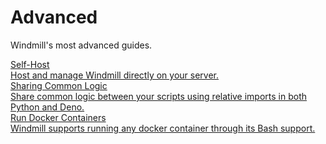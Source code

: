 # Advanced

Windmill's most advanced guides.

<div class="text-xl mb-2 font-semibold"></div>
<div class="grid grid-cols-2 gap-6 mb-4">
  <a href="/docs/advanced/self_host" class="rounded-md p-6 border border-gray-200 hover:border-blue-500 transition-all cursor-pointer flex flex-col gap-2 !no-underline" >
   <div class="text-lg font-semibold text-gray-900">Self-Host</div>
    <div class="text-sm text-gray-500">Host and manage Windmill directly on your server.</div>
  </a>
  <a href="/docs/advanced/sharing_common_logic" class="rounded-md p-6 border border-gray-200 hover:border-blue-500 transition-all cursor-pointer flex flex-col gap-2 !no-underline" >
   <div class="text-lg font-semibold text-gray-900">Sharing Common Logic</div>
    <div class="text-sm text-gray-500">Share common logic between your scripts using relative imports in both Python and Deno.</div>
  </a>
  <a href="/docs/advanced/docker" class="rounded-md p-6 border border-gray-200 hover:border-blue-500 transition-all cursor-pointer flex flex-col gap-2 !no-underline" >
   <div class="text-lg font-semibold text-gray-900">Run Docker Containers</div>
    <div class="text-sm text-gray-500">Windmill supports running any docker container through its Bash support.</div>
  </a>
</div>

